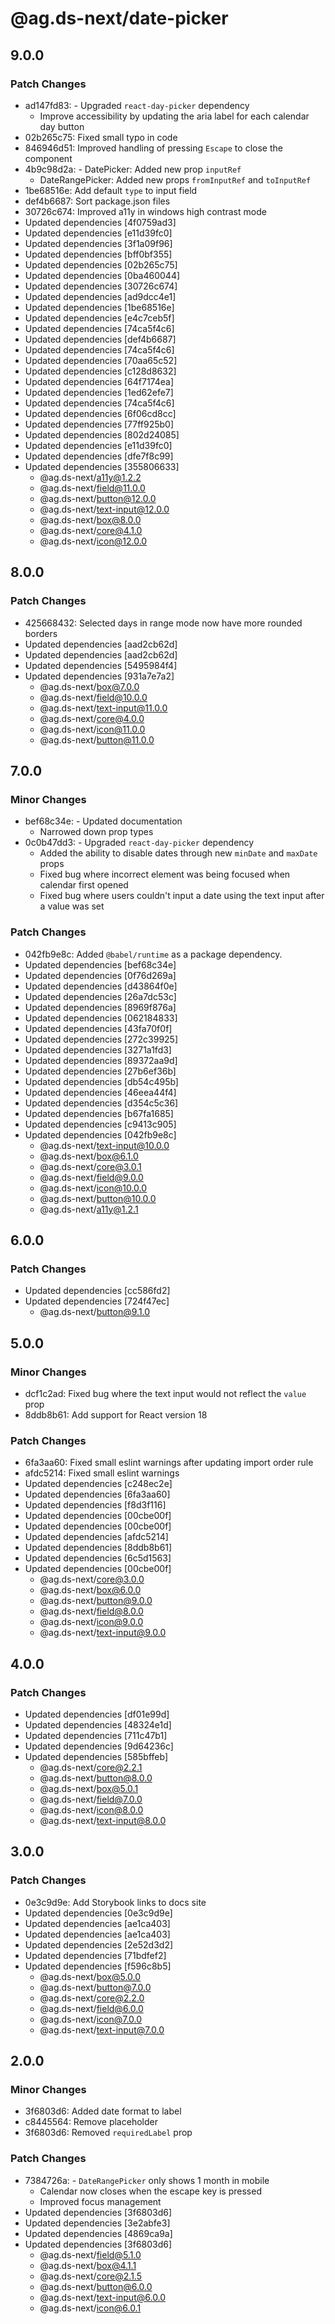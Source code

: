 # @ag.ds-next/date-picker

## 9.0.0

### Patch Changes

- ad147fd83: - Upgraded `react-day-picker` dependency
  - Improve accessibility by updating the aria label for each calendar day button
- 02b265c75: Fixed small typo in code
- 846946d51: Improved handling of pressing `Escape` to close the component
- 4b9c98d2a: - DatePicker: Added new prop `inputRef`
  - DateRangePicker: Added new props `fromInputRef` and `toInputRef`
- 1be68516e: Add default `type` to input field
- def4b6687: Sort package.json files
- 30726c674: Improved a11y in windows high contrast mode
- Updated dependencies [4f0759ad3]
- Updated dependencies [e11d39fc0]
- Updated dependencies [3f1a09f96]
- Updated dependencies [bff0bf355]
- Updated dependencies [02b265c75]
- Updated dependencies [0ba460044]
- Updated dependencies [30726c674]
- Updated dependencies [ad9dcc4e1]
- Updated dependencies [1be68516e]
- Updated dependencies [e4c7ceb5f]
- Updated dependencies [74ca5f4c6]
- Updated dependencies [def4b6687]
- Updated dependencies [74ca5f4c6]
- Updated dependencies [70aa65c52]
- Updated dependencies [c128d8632]
- Updated dependencies [64f7174ea]
- Updated dependencies [1ed62efe7]
- Updated dependencies [74ca5f4c6]
- Updated dependencies [6f06cd8cc]
- Updated dependencies [77ff925b0]
- Updated dependencies [802d24085]
- Updated dependencies [e11d39fc0]
- Updated dependencies [dfe7f8c99]
- Updated dependencies [355806633]
  - @ag.ds-next/a11y@1.2.2
  - @ag.ds-next/field@11.0.0
  - @ag.ds-next/button@12.0.0
  - @ag.ds-next/text-input@12.0.0
  - @ag.ds-next/box@8.0.0
  - @ag.ds-next/core@4.1.0
  - @ag.ds-next/icon@12.0.0

## 8.0.0

### Patch Changes

- 425668432: Selected days in range mode now have more rounded borders
- Updated dependencies [aad2cb62d]
- Updated dependencies [aad2cb62d]
- Updated dependencies [5495984f4]
- Updated dependencies [931a7e7a2]
  - @ag.ds-next/box@7.0.0
  - @ag.ds-next/field@10.0.0
  - @ag.ds-next/text-input@11.0.0
  - @ag.ds-next/core@4.0.0
  - @ag.ds-next/icon@11.0.0
  - @ag.ds-next/button@11.0.0

## 7.0.0

### Minor Changes

- bef68c34e: - Updated documentation
  - Narrowed down prop types
- 0c0b47dd3: - Upgraded `react-day-picker` dependency
  - Added the ability to disable dates through new `minDate` and `maxDate` props
  - Fixed bug where incorrect element was being focused when calendar first opened
  - Fixed bug where users couldn't input a date using the text input after a value was set

### Patch Changes

- 042fb9e8c: Added `@babel/runtime` as a package dependency.
- Updated dependencies [bef68c34e]
- Updated dependencies [0f76d269a]
- Updated dependencies [d43864f0e]
- Updated dependencies [26a7dc53c]
- Updated dependencies [8969f876a]
- Updated dependencies [062184833]
- Updated dependencies [43fa70f0f]
- Updated dependencies [272c39925]
- Updated dependencies [3271a1fd3]
- Updated dependencies [89372aa9d]
- Updated dependencies [27b6ef36b]
- Updated dependencies [db54c495b]
- Updated dependencies [46eea44f4]
- Updated dependencies [d354c5c36]
- Updated dependencies [b67fa1685]
- Updated dependencies [c9413c905]
- Updated dependencies [042fb9e8c]
  - @ag.ds-next/text-input@10.0.0
  - @ag.ds-next/box@6.1.0
  - @ag.ds-next/core@3.0.1
  - @ag.ds-next/field@9.0.0
  - @ag.ds-next/icon@10.0.0
  - @ag.ds-next/button@10.0.0
  - @ag.ds-next/a11y@1.2.1

## 6.0.0

### Patch Changes

- Updated dependencies [cc586fd2]
- Updated dependencies [724f47ec]
  - @ag.ds-next/button@9.1.0

## 5.0.0

### Minor Changes

- dcf1c2ad: Fixed bug where the text input would not reflect the `value` prop
- 8ddb8b61: Add support for React version 18

### Patch Changes

- 6fa3aa60: Fixed small eslint warnings after updating import order rule
- afdc5214: Fixed small eslint warnings
- Updated dependencies [c248ec2e]
- Updated dependencies [6fa3aa60]
- Updated dependencies [f8d3f116]
- Updated dependencies [00cbe00f]
- Updated dependencies [00cbe00f]
- Updated dependencies [afdc5214]
- Updated dependencies [8ddb8b61]
- Updated dependencies [6c5d1563]
- Updated dependencies [00cbe00f]
  - @ag.ds-next/core@3.0.0
  - @ag.ds-next/box@6.0.0
  - @ag.ds-next/button@9.0.0
  - @ag.ds-next/field@8.0.0
  - @ag.ds-next/icon@9.0.0
  - @ag.ds-next/text-input@9.0.0

## 4.0.0

### Patch Changes

- Updated dependencies [df01e99d]
- Updated dependencies [48324e1d]
- Updated dependencies [711c47b1]
- Updated dependencies [9d64236c]
- Updated dependencies [585bffeb]
  - @ag.ds-next/core@2.2.1
  - @ag.ds-next/button@8.0.0
  - @ag.ds-next/box@5.0.1
  - @ag.ds-next/field@7.0.0
  - @ag.ds-next/icon@8.0.0
  - @ag.ds-next/text-input@8.0.0

## 3.0.0

### Patch Changes

- 0e3c9d9e: Add Storybook links to docs site
- Updated dependencies [0e3c9d9e]
- Updated dependencies [ae1ca403]
- Updated dependencies [ae1ca403]
- Updated dependencies [2e52d3d2]
- Updated dependencies [71bdfef2]
- Updated dependencies [f596c8b5]
  - @ag.ds-next/box@5.0.0
  - @ag.ds-next/button@7.0.0
  - @ag.ds-next/core@2.2.0
  - @ag.ds-next/field@6.0.0
  - @ag.ds-next/icon@7.0.0
  - @ag.ds-next/text-input@7.0.0

## 2.0.0

### Minor Changes

- 3f6803d6: Added date format to label
- c8445564: Remove placeholder
- 3f6803d6: Removed `requiredLabel` prop

### Patch Changes

- 7384726a: - `DateRangePicker` only shows 1 month in mobile
  - Calendar now closes when the escape key is pressed
  - Improved focus management
- Updated dependencies [3f6803d6]
- Updated dependencies [3e2abfe3]
- Updated dependencies [4869ca9a]
- Updated dependencies [3f6803d6]
  - @ag.ds-next/field@5.1.0
  - @ag.ds-next/box@4.1.1
  - @ag.ds-next/core@2.1.5
  - @ag.ds-next/button@6.0.0
  - @ag.ds-next/text-input@6.0.0
  - @ag.ds-next/icon@6.0.1
